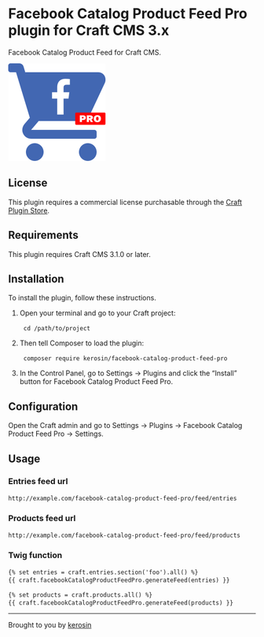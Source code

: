 # Facebook Catalog Product Feed Pro plugin for Craft CMS 3.x

Facebook Catalog Product Feed for Craft CMS.

![Plugin Icon](resources/img/plugin-icon.svg)

## License

This plugin requires a commercial license purchasable through the [Craft Plugin Store](https://plugins.craftcms.com/craft-recaptcha-pro).

## Requirements

This plugin requires Craft CMS 3.1.0 or later.

## Installation

To install the plugin, follow these instructions.

1. Open your terminal and go to your Craft project:

        cd /path/to/project

2. Then tell Composer to load the plugin:

        composer require kerosin/facebook-catalog-product-feed-pro

3. In the Control Panel, go to Settings → Plugins and click the “Install” button for Facebook Catalog Product Feed Pro.

## Configuration

Open the Craft admin and go to Settings → Plugins → Facebook Catalog Product Feed Pro → Settings.

## Usage

### Entries feed url

    http://example.com/facebook-catalog-product-feed-pro/feed/entries
    
### Products feed url

    http://example.com/facebook-catalog-product-feed-pro/feed/products
    
### Twig function

```twig
{% set entries = craft.entries.section('foo').all() %}
{{ craft.facebookCatalogProductFeedPro.generateFeed(entries) }}
```

```twig
{% set products = craft.products.all() %}
{{ craft.facebookCatalogProductFeedPro.generateFeed(products) }}
```

---

Brought to you by [kerosin](https://github.com/kerosin)
